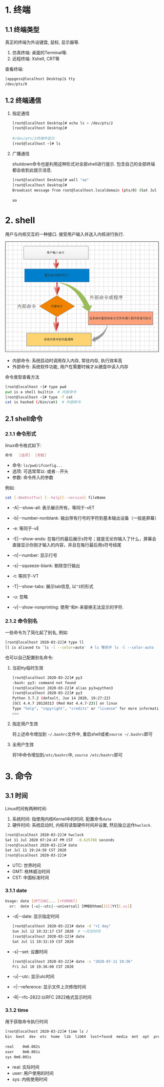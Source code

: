 # 1. 终端

## 1.1 终端类型

真正的终端为外设键盘, 鼠标, 显示器等.

1. 仿真终端: 桌面的Terminal等.
2. 远程终端: Xshell, CRT等

查看终端:

```bash
[appgess@localhost Desktop]$ tty
/dev/pts/0
```

## 1.2 终端通信

1. 指定通信

   ```bash
   [root@localhost Desktop]# echo ls > /dev/pts/2
   [root@localhost Desktop]#
   
   #/dev/pts/2终端中显示
   [root@localhost ~]# ls
   
   ```

2. 广播通信

   shutdown命令也是利用这种形式对全部shell进行提示. 包含自己的全部终端都会收到此提示消息.

   ```bash
   [root@localhost Desktop]# wall "aa"
   [root@localhost Desktop]# 
   Broadcast message from root@localhost.localdomain (pts/0) (Sat Jul 11 18:21:20 2020):
   
   aa
   
   ```



# 2. shell

用户与内核交互的一种接口. 接受用户输入并送入内核进行执行. 

![image-20200711182700766](image/01-shell/image-20200711182700766.png)

* 内部命令:  系统启动时调用存入内存, 常驻内存, 执行效率高
* 外部命令:  系统软件功能, 用户在需要时候才从硬盘中读入内存

命令类型查看方法

```bash
[root@localhost ~]# type pwd
pwd is a shell builtin  # 内部命令
[root@localhost ~]# type -f cat
cat is hashed (/bin/cat)  # 外部命令
```

## 2.1 shell命令

### 2.1.1 命令形式

linux命令格式如下:

```bash
命令   [选项]  [参数]
```

* 命令: `ls/pwd/ifconfig...`
* 选项: 可选常常以`-`或者`--`开头
* 参数:  命令传入的参数

例如:

```bash
cat [-AbeEnstTuv] [--help][--version] fileName
```

* -A|--show-all: 表示展示所有，等同于-vET
* -b|--number-nonblank: 输出带有行号的字符到基本输出设备（一般是屏幕）
* -e: 等同于-vE
* -E|--show-ends: 在每行的最后展示`$`符号；就是无论你输入了什么，屏幕会直接显示你刚才输入的内容，并且在每行最后用`$`符号结尾
* -n|--number: 显示行号
* -s|--squeeze-blank: 剔除空行输出
* -t: 等同于-VT
* -T|--show-tabs: 展示tab信息, 以`^I`的形式

* -u: 忽略
* -v|--show-nonprinting: 使用`^`和`M-`来替换无法显示的字符.



### 2.1.2 命令别名

一些命令为了简化起了别名, 例如

```bash
[root@localhost 2020-03-22]# type ll
ll is aliased to `ls -l --color=auto'  # ls 等同于 ls -l --color-auto
```

也可以自己配置别名命令:

1. 当前tty临时生效

   ```bash
   [root@localhost 2020-03-22]# py3
   -bash: py3: command not found
   [root@localhost 2020-03-22]# alias py3=python3
   [root@localhost 2020-03-22]# py3
   Python 3.7.2 (default, Jun 14 2020, 19:27:22) 
   [GCC 4.4.7 20120313 (Red Hat 4.4.7-23)] on linux
   Type "help", "copyright", "credits" or "license" for more information.
   >>> 
   
   ```

2. 指定用户生效

   将上述命令增加到 `~/.bashrc`文件中, 重启shell或者`source ~/.bashrc`即可

3. 全用户生效

   将1中命令增加到`/etc/bashrc`中, `source /etc/bashrc`即可



# 3. 命令

## 3.1 时间

Linux时间有两种时间:

1. 系统时间: 指使用内核Kernel中的时间. 配置命令`date`
2. 硬件时间: 系统启动时, 内核将读取硬件时间并设置, 然后独立运作`hwclock`.

```bash
[root@localhost 2020-03-22]# hwclock
Sat 11 Jul 2020 07:24:47 PM CST  -0.625788 seconds
[root@localhost 2020-03-22]# date
Sat Jul 11 19:24:50 CST 2020
[root@localhost 2020-03-22]# 
```

* UTC: 世界时间
* GMT: 格林威治时间
* CST: 中国标准时间

### 3.1.1 date

```bash
Usage: date [OPTION]... [+FORMAT]
  or:  date [-u|--utc|--universal] [MMDDhhmm[[CC]YY][.ss]]
```

* -d|--date: 显示指定时间

  ```bash
  [root@localhost 2020-03-22]# date -d "+1 day"
  Sun Jul 12 19:32:17 CST 2020  # 一天后时间
  [root@localhost 2020-03-22]# date
  Sat Jul 11 19:32:19 CST 2020
  ```

* -s|--set: 设置时间

  ```bash
  [root@localhost 2020-03-22]# date -s "2020-07-11 19:36"
  Fri Jul 10 19:36:00 CST 2020
  ```

* -u|--utc: 显示utc时间

* -r|--reference: 显示文件上次修改时间

* -R|--rfc-2822:以RFC 2822格式显示时间

### 3.1.2 time

用于获取命令执行时间

```bash
[root@localhost 2020-03-22]# time ls /
bin  boot  dev  etc  home  lib  lib64  lost+found  media  mnt  opt  proc  root  sbin  selinux  srv  sys  tmp  usr  var

real	0m0.002s
user	0m0.001s
sys	0m0.001s
```

* real: 实际时间
* user: 用户使用的时间
* sys: 内核使用时间